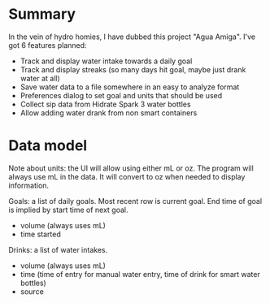 # Summary
In the vein of hydro homies, I have dubbed this project "Agua Amiga".
I've got 6 features planned:
- Track and display water intake towards a daily goal
- Track and display streaks (so many days hit goal, maybe just drank water at all)
- Save water data to a file somewhere in an easy to analyze format
- Preferences dialog to set goal and units that should be used
- Collect sip data from Hidrate Spark 3 water bottles
- Allow adding water drank from non smart containers


# Data model

Note about units: the UI will allow using either mL or oz. The program will always use mL in the data. It will convert
to oz when needed to display information.

Goals: a list of daily goals. Most recent row is current goal. End time of goal is implied by start time of next goal.
 - volume (always uses mL)
 - time started

Drinks: a list of water intakes.

- volume (always uses mL)
- time (time of entry for manual water entry, time of drink for smart water bottles)
- source
